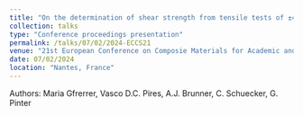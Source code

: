 ```yaml
---
title: "On the determination of shear strength from tensile tests of ±45° fiber reinforced polymer laminates"
collection: talks
type: "Conference proceedings presentation"
permalink: /talks/07/02/2024-ECCS21
venue: "21st European Conference on Composie Materials for Academic and Industry"
date: 07/02/2024
location: "Nantes, France"
---
```


Authors: Maria Gfrerrer, Vasco D.C. Pires, A.J. Brunner, C. Schuecker, G. Pinter
